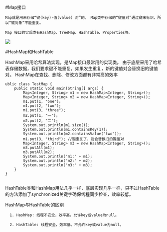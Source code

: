 #Map接口

    Map就是用来存储“键(key)-值(value) 对”的。 Map类中存储的“键值对”通过键来标识，所以“键对象”不能重复。

    Map 接口的实现类有HashMap、TreeMap、HashTable、Properties等。
    
 
 ![](/img/1495617463792119.png)
 
 
 
 #HashMap和HashTable
 
 
 HashMap采用哈希算法实现，是Map接口最常用的实现类。 由于底层采用了哈希表存储数据，我们要求键不能重复，如果发生重复，新的键值对会替换旧的键值对。 HashMap在查找、删除、修改方面都有非常高的效率
 
 
 
 ``` 
 ublic class TestMap {
     public static void main(String[] args) {
         Map<Integer, String> m1 = new HashMap<Integer, String>();
         Map<Integer, String> m2 = new HashMap<Integer, String>();
         m1.put(1, "one");
         m1.put(2, "two");
         m1.put(3, "three");
         m2.put(1, "一");
         m2.put(2, "二");
         System.out.println(m1.size());
         System.out.println(m1.containsKey(1));
         System.out.println(m2.containsValue("two"));
         m1.put(3, "third"); //键重复了，则会替换旧的键值对
         Map<Integer, String> m3 = new HashMap<Integer, String>();
         m3.putAll(m1);
         m3.putAll(m2);
         System.out.println("m1:" + m1);
         System.out.println("m2:" + m2);
         System.out.println("m3:" + m3);
     }
 }
 
 
 ```
 
HashTable类和HashMap用法几乎一样，底层实现几乎一样，只不过HashTable的方法添加了synchronized关键字确保线程同步检查，效率较低。

HashMap与HashTable的区别

      1. HashMap: 线程不安全，效率高。允许key或value为null。

      2. HashTable: 线程安全，效率低。不允许key或value为null。



